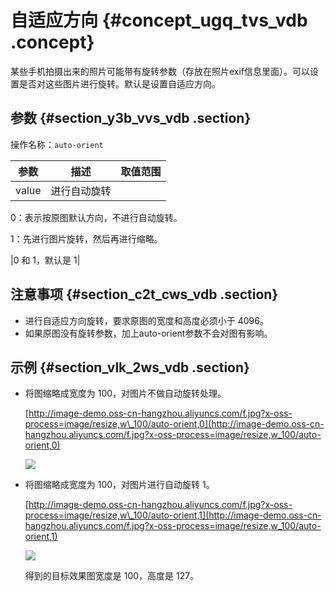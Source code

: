 # 自适应方向 {#concept_ugq_tvs_vdb .concept}

某些手机拍摄出来的照片可能带有旋转参数（存放在照片exif信息里面）。可以设置是否对这些图片进行旋转。默认是设置自适应方向。

## 参数 {#section_y3b_vvs_vdb .section}

操作名称：`auto-orient`

|参数|描述|取值范围|
|--|--|----|
|value| 进行自动旋转

 0：表示按原图默认方向，不进行自动旋转。

 1：先进行图片旋转，然后再进行缩略。

 |0 和 1，默认是 1|

## 注意事项 {#section_c2t_cws_vdb .section}

-   进行自适应方向旋转，要求原图的宽度和高度必须小于 4096。
-   如果原图没有旋转参数，加上auto-orient参数不会对图有影响。

## 示例 {#section_vlk_2ws_vdb .section}

-   将图缩略成宽度为 100，对图片不做自动旋转处理。

    [http://image-demo.oss-cn-hangzhou.aliyuncs.com/f.jpg?x-oss-process=image/resize,w\_100/auto-orient,0](http://image-demo.oss-cn-hangzhou.aliyuncs.com/f.jpg?x-oss-process=image/resize,w_100/auto-orient,0)

    ![](http://static-aliyun-doc.oss-cn-hangzhou.aliyuncs.com/assets/img/4776/2507_zh-CN.jpg)

-   将图缩略成宽度为 100，对图片进行自动旋转 1。

    [http://image-demo.oss-cn-hangzhou.aliyuncs.com/f.jpg?x-oss-process=image/resize,w\_100/auto-orient,1](http://image-demo.oss-cn-hangzhou.aliyuncs.com/f.jpg?x-oss-process=image/resize,w_100/auto-orient,1)

    ![](http://static-aliyun-doc.oss-cn-hangzhou.aliyuncs.com/assets/img/4776/2508_zh-CN.jpg)

    得到的目标效果图宽度是 100，高度是 127。



